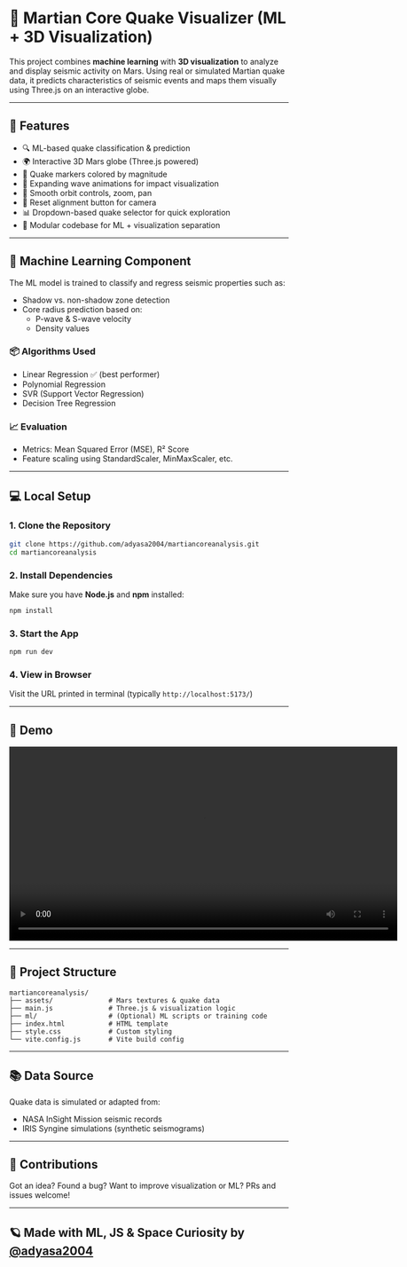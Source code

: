 # 🤖 Martian Core Quake Visualizer (ML + 3D Visualization)

This project combines **machine learning** with **3D visualization** to analyze and display seismic activity on Mars. Using real or simulated Martian quake data, it predicts characteristics of seismic events and maps them visually using Three.js on an interactive globe.

---

## 🚀 Features

- 🔍 ML-based quake classification & prediction
- 🌍 Interactive 3D Mars globe (Three.js powered)
- 📍 Quake markers colored by magnitude
- 🔁 Expanding wave animations for impact visualization
- 🧭 Smooth orbit controls, zoom, pan
- 🔄 Reset alignment button for camera
- 📊 Dropdown-based quake selector for quick exploration
- 📐 Modular codebase for ML + visualization separation

---

## 🧠 Machine Learning Component

The ML model is trained to classify and regress seismic properties such as:

- Shadow vs. non-shadow zone detection
- Core radius prediction based on:
  - P-wave & S-wave velocity
  - Density values

### 📦 Algorithms Used

- Linear Regression ✅ (best performer)
- Polynomial Regression
- SVR (Support Vector Regression)
- Decision Tree Regression

### 📈 Evaluation

- Metrics: Mean Squared Error (MSE), R² Score
- Feature scaling using StandardScaler, MinMaxScaler, etc.

---

## 💻 Local Setup

### 1. Clone the Repository
```bash
git clone https://github.com/adyasa2004/martiancoreanalysis.git
cd martiancoreanalysis
```

### 2. Install Dependencies
Make sure you have **Node.js** and **npm** installed:
```bash
npm install
```

### 3. Start the App
```bash
npm run dev
```

### 4. View in Browser
Visit the URL printed in terminal (typically `http://localhost:5173/`)

---

## 🎥 Demo

<p align="center">
  <video width="700" controls>
    <source src="demo.mp4" type="video/mp4">
    Your browser does not support the video tag.
  </video>
</p>

---

## 📁 Project Structure

```
martiancoreanalysis/
├── assets/              # Mars textures & quake data
├── main.js              # Three.js & visualization logic
├── ml/                  # (Optional) ML scripts or training code
├── index.html           # HTML template
├── style.css            # Custom styling
└── vite.config.js       # Vite build config
```

---

## 📚 Data Source

Quake data is simulated or adapted from:
- NASA InSight Mission seismic records
- IRIS Syngine simulations (synthetic seismograms)

---

## 🤝 Contributions

Got an idea? Found a bug? Want to improve visualization or ML? PRs and issues welcome!

---

## 🪐 Made with ML, JS & Space Curiosity by [@adyasa2004](https://github.com/adyasa2004)
